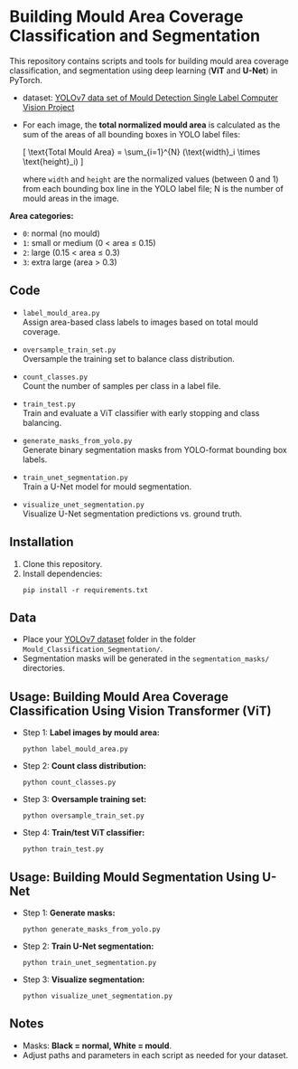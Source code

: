 # Building Mould Area Coverage Classification and Segmentation

This repository contains scripts and tools for building mould area coverage classification, and segmentation using deep learning (**ViT** and **U-Net**) in PyTorch.
- dataset: [YOLOv7 data set of Mould Detection Single Label Computer Vision Project](https://universe.roboflow.com/research-placement/mould-detection-single-label)
- For each image, the **total normalized mould area** is calculated as the sum of the areas of all bounding boxes in YOLO label files:

  \[
  \text{Total Mould Area} = \sum_{i=1}^{N} (\text{width}_i \times \text{height}_i)
  \]
  
  where `width` and `height` are the normalized values (between 0 and 1) from each bounding box line in the YOLO label file; N is the number of mould areas in the image.

**Area categories:**
- `0`: normal (no mould)
- `1`: small or medium (0 < area ≤ 0.15)
- `2`: large (0.15 < area ≤ 0.3)
- `3`: extra large (area > 0.3)  
      
## Code

- `label_mould_area.py`  
  Assign area-based class labels to images based on total mould coverage.

- `oversample_train_set.py`  
  Oversample the training set to balance class distribution.

- `count_classes.py`  
  Count the number of samples per class in a label file.

- `train_test.py`  
  Train and evaluate a ViT classifier with early stopping and class balancing.

- `generate_masks_from_yolo.py`  
  Generate binary segmentation masks from YOLO-format bounding box labels.

- `train_unet_segmentation.py`  
  Train a U-Net model for mould segmentation.

- `visualize_unet_segmentation.py`  
  Visualize U-Net segmentation predictions vs. ground truth.
  
## Installation

1. Clone this repository.
2. Install dependencies:
    ```
    pip install -r requirements.txt
    ```

## Data

- Place your [YOLOv7 dataset](https://universe.roboflow.com/research-placement/mould-detection-single-label) folder in the folder `Mould_Classification_Segmentation/`.
- Segmentation masks will be generated in the `segmentation_masks/` directories.

## Usage: Building Mould Area Coverage Classification Using Vision Transformer (ViT)

- Step 1: **Label images by mould area:**  
  ```
  python label_mould_area.py
  ```
  
- Step 2: **Count class distribution:**  
  ```
  python count_classes.py
  ```
  
- Step 3: **Oversample training set:**  
  ```
  python oversample_train_set.py
  ```

- Step 4: **Train/test ViT classifier:**  
  ```
  python train_test.py
  ```
## Usage: Building Mould Segmentation Using U-Net

- Step 1: **Generate masks:**  
  ```
  python generate_masks_from_yolo.py
  ```
    
- Step 2: **Train U-Net segmentation:**  
  ```
  python train_unet_segmentation.py
  ```

- Step 3: **Visualize segmentation:**  
  ```
  python visualize_unet_segmentation.py
  ```

## Notes

- Masks: **Black = normal, White = mould**.
- Adjust paths and parameters in each script as needed for your dataset.
